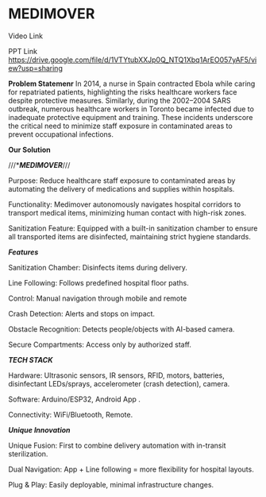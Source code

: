 # MEDIMOVER
Video Link


PPT Link
https://drive.google.com/file/d/1VTYtubXXJp0Q_NTQ1Xbq1ArEO057yAF5/view?usp=sharing

**Problem Statemenr**
In 2014, a nurse in Spain contracted Ebola while caring
for repatriated patients, highlighting the risks healthcare
workers face despite protective measures. Similarly,
during the 2002–2004 SARS outbreak, numerous
healthcare workers in Toronto became infected due to
inadequate protective equipment and training. These
incidents underscore the critical need to minimize staff
exposure in contaminated areas to prevent occupational
infections.

**Our Solution**

///****MEDIMOVER***///

Purpose: Reduce healthcare staff exposure to
contaminated areas by automating the delivery of
medications and supplies within hospitals.​


Functionality: Medimover autonomously navigates
hospital corridors to transport medical items,
minimizing human contact with high-risk zones.​


Sanitization Feature: Equipped with a built-in
sanitization chamber to ensure all transported items
are disinfected, maintaining strict hygiene standards.

***Features***

Sanitization Chamber: Disinfects items during delivery.

Line Following: Follows predefined hospital floor paths.

Control: Manual navigation through mobile and remote

Crash Detection: Alerts and stops on impact.

Obstacle Recognition: Detects people/objects with AI-based camera.

Secure Compartments: Access only by authorized staff.

***TECH STACK***


Hardware: Ultrasonic sensors, IR sensors, RFID, motors, batteries, disinfectant LEDs/sprays, accelerometer (crash detection), camera.

Software: Arduino/ESP32, Android App .

Connectivity: WiFi/Bluetooth, Remote.

***Unique Innovation***

Unique Fusion: First to combine delivery automation with in-transit sterilization.

Dual Navigation: App + Line following = more flexibility for hospital layouts.

Plug & Play: Easily deployable, minimal infrastructure changes.
